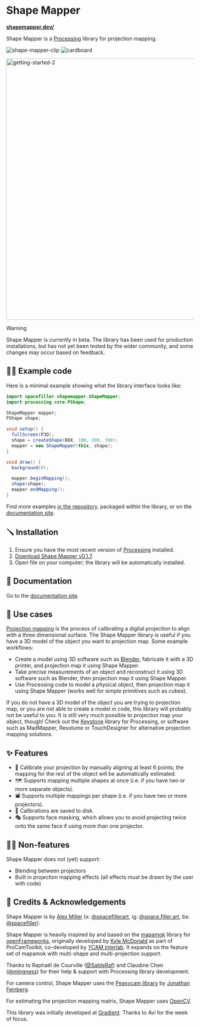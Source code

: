 # Shape Mapper

**[shapemapper.dev/](https://shapemapper.dev/)**

Shape Mapper is a [Processing](processing.org/) library for projection mapping.

![shape-mapper-clip](https://github.com/user-attachments/assets/9a1c0ce3-ff4e-42ab-b20c-06ef966df57a)
![cardboard](https://github.com/user-attachments/assets/59ac0c9a-4bd5-48f1-9ce9-d2512b451caa)

<img width="700" alt="getting-started-2" src="https://github.com/user-attachments/assets/0595fd10-d813-4704-8645-975ee4f563a4" />

> [!WARNING]  
> Shape Mapper is currently in beta. The library has been used for production installations, but has not yet been tested by the wider community, and some changes may occur based on feedback.

## 👩‍💻  Example code

Here is a minimal example showing what the library interface looks like:

``` java
import spacefiller.shapemapper.ShapeMapper;
import processing.core.PShape;

ShapeMapper mapper;
PShape shape;

void setup() {
  fullScreen(P3D);
  shape = createShape(BOX, 100, 200, 300);
  mapper = new ShapeMapper(this, shape);
}

void draw() {
  background(0);

  mapper.beginMapping();
  shape(shape);
  mapper.endMapping();
}
```

Find more examples [in the repository](examples/), packaged within the library, or on the [documentation site](https://shapemapper.dev/).

## 🪛  Installation

1.  Ensure you have the most recent version of [Processing](https://processing.org) installed.
2.  [Download Shape Mapper v0.1.7](https://github.com/alexdmiller/shape-mapper/releases/download/v0.1.7/shapemapper.pdex).
3.  Open file on your computer; the library will be automatically installed.

## 📜  Documentation

Go to the [documentation site](https://shapemapper.dev/).

## 💪  Use cases

[Projection mapping](https://en.wikipedia.org/wiki/Projection_mapping) is the process of calibrating a digital projection to align with a three dimensional surface. The Shape Mapper library is useful if you have a 3D model of the object you want to projection map. Some example workflows:

- Create a model using 3D software such as [Blender](https://www.blender.org/), fabricate it with a 3D printer, and projection map it using Shape Mapper.
- Take precise measurements of an object and reconstruct it using 3D software such as Blender, then projection map it using Shape Mapper.
- Use Processing code to model a physical object, then projection map it using Shape Mapper (works well for simple primitives such as cubes).

If you do not have a 3D model of the object you are trying to projection map, or you are not able to create a model in code, this library will probably not be useful to you. It is still very much possible to projection map your object, though! Check out the [Keystone](https://github.com/davidbouchard/keystone) library for Processing, or software such as MadMapper, Resolume or TouchDesigner for alternative projection mapping solutions.

## ✨  Features

- 🧮 Calibrate your projection by manually aligning at least 6 points; the mapping for the rest of the object will be automatically estimated.
- 🗺 Supports mapping multiple shapes at once (i.e. if you have two or more separate objects).
- 📽 Supports multiple mappings per shape (i.e. if you have two or more projectors).
- 💾 Calibrations are saved to disk.
- 🎭 Supports face masking, which allows you to avoid projecting twice onto the same face if using more than one projector.

## 🤷‍♂️  Non-features

Shape Mapper does not (yet) support:

- Blending between projectors
- Built in projection mapping effects (all effects must be drawn by the user with code)

## 🙏  Credits & Acknowledgements

Shape Mapper is by [Alex Miller](https://alexmiller.cv/) (x: [@spacefillerart](https://x.com/spacefillerart), ig: [@space.filler.art](https://www.instagram.com/space.filler.art/), bs: [@spacefiller](https://bsky.app/profile/spacefiller.bsky.social)).

Shape Mapper is heavily inspired by and based on the [mapamok](https://github.com/YCAMInterlab/mapamok) library for [openFrameworks](https://openframeworks.cc/), originally developed by [Kyle McDonald](https://kylemcdonald.net/) as part of ProCamToolkit, co-developed by [YCAM Interlab](https://www.ycam.jp/en/aboutus/interlab/). It expands on the feature set of mapamok with multi-shape and multi-projection support.

Thanks to Raphaël de Courville ([@SableRaf](https://github.com/SableRaf)) and Claudine Chen ([@mingness](https://github.com/mingness)) for their help & support with Processing library development.

For camera control, Shape Mapper uses the [Peasycam library](https://mrfeinberg.com/peasycam/) by [Jonathan Feinberg](https://mrfeinberg.com).

For estimating the projection mapping matrix, Shape Mapper uses [OpenCV](https://opencv.org/).

This library was initially developed at [Gradient](https://www.gradientretreat.com/). Thanks to Avi for the week of focus.
